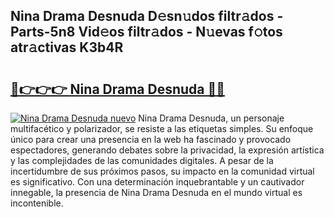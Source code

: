 ## Nina Drama Desnuda D𝚎sn𝚞dos filtr𝚊dos - Parts-5n8 Vid𝚎os filtr𝚊dos - N𝚞evas f𝚘tos atr𝚊ctivas K3b4R

# <h2><a href="http://mbe6ug.tromn.icu/?c=Nina+Drama+Desnuda">🔗👉👉👉 Nina Drama Desnuda 🔗🔗</a></h2>

[![Nina Drama Desnuda nuevo](https://i.imgur.com/pEAQMta.gif)](http://mbe6ug.tromn.icu/?c=Nina+Drama+Desnuda)
Nina Drama Desnuda, un personaje multifacético y polarizador, se resiste a las etiquetas simples. Su enfoque único para crear una presencia en la web ha fascinado y provocado espectadores, generando debates sobre la privacidad, la expresión artística y las complejidades de las comunidades digitales. A pesar de la incertidumbre de sus próximos pasos, su impacto en la comunidad virtual es significativo. Con una determinación inquebrantable y un cautivador innegable, la presencia de Nina Drama Desnuda en el mundo virtual es incontenible.
